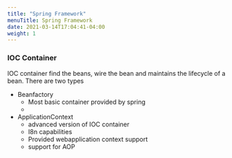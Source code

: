 ```yaml
---
title: "Spring Framework"
menuTitle: Spring Framework
date: 2021-03-14T17:04:41-04:00
weight: 1
---
```


### IOC Container 

IOC container find the beans, wire the bean and maintains the lifecycle of a bean. 
There are two types 
- Beanfactory
  - Most basic container provided by spring
  - 
- ApplicationContext
  - advanced version of IOC container
  - I8n capabilities 
  - Provided webapplication context support
  - support for AOP